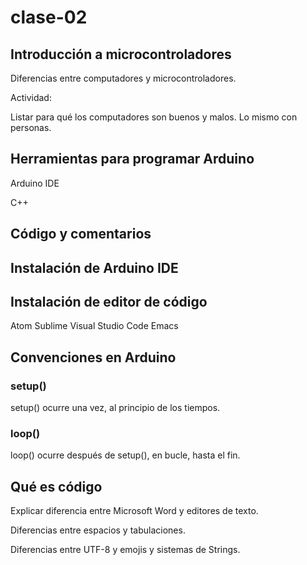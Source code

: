 # clase-02

## Introducción a microcontroladores

Diferencias entre computadores y microcontroladores.

Actividad: 

Listar para qué los computadores son buenos y malos.
Lo mismo con personas.

## Herramientas para programar Arduino

Arduino IDE

C++

## Código y comentarios

## Instalación de Arduino IDE

## Instalación de editor de código

Atom
Sublime
Visual Studio Code
Emacs

## Convenciones en Arduino

### setup()

setup() ocurre una vez, al principio de los tiempos.

### loop()

loop() ocurre después de setup(), en bucle, hasta el fin.

## Qué es código

Explicar diferencia entre Microsoft Word y editores de texto.

Diferencias entre espacios y tabulaciones.

Diferencias entre UTF-8 y emojis y sistemas de Strings.